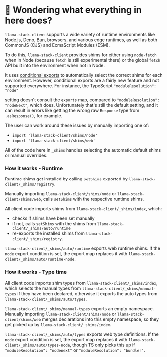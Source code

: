 # 👋 Wondering what everything in here does?

`llama-stack-client` supports a wide variety of runtime environments like Node.js, Deno, Bun, browsers, and various
edge runtimes, as well as both CommonJS (CJS) and EcmaScript Modules (ESM).

To do this, `llama-stack-client` provides shims for either using `node-fetch` when in Node (because `fetch` is still experimental there) or the global `fetch` API built into the environment when not in Node.

It uses [conditional exports](https://nodejs.org/api/packages.html#conditional-exports) to
automatically select the correct shims for each environment. However, conditional exports are a fairly new
feature and not supported everywhere. For instance, the TypeScript `"moduleResolution": "node"`

setting doesn't consult the `exports` map, compared to `"moduleResolution": "nodeNext"`, which does.
Unfortunately that's still the default setting, and it can result in errors like
getting the wrong raw `Response` type from `.asResponse()`, for example.

The user can work around these issues by manually importing one of:

- `import 'llama-stack-client/shims/node'`
- `import 'llama-stack-client/shims/web'`

All of the code here in `_shims` handles selecting the automatic default shims or manual overrides.

### How it works - Runtime

Runtime shims get installed by calling `setShims` exported by `llama-stack-client/_shims/registry`.

Manually importing `llama-stack-client/shims/node` or `llama-stack-client/shims/web`, calls `setShims` with the respective runtime shims.

All client code imports shims from `llama-stack-client/_shims/index`, which:

- checks if shims have been set manually
- if not, calls `setShims` with the shims from `llama-stack-client/_shims/auto/runtime`
- re-exports the installed shims from `llama-stack-client/_shims/registry`.

`llama-stack-client/_shims/auto/runtime` exports web runtime shims.
If the `node` export condition is set, the export map replaces it with `llama-stack-client/_shims/auto/runtime-node`.

### How it works - Type time

All client code imports shim types from `llama-stack-client/_shims/index`, which selects the manual types from `llama-stack-client/_shims/manual-types` if they have been declared, otherwise it exports the auto types from `llama-stack-client/_shims/auto/types`.

`llama-stack-client/_shims/manual-types` exports an empty namespace.
Manually importing `llama-stack-client/shims/node` or `llama-stack-client/shims/web` merges declarations into this empty namespace, so they get picked up by `llama-stack-client/_shims/index`.

`llama-stack-client/_shims/auto/types` exports web type definitions.
If the `node` export condition is set, the export map replaces it with `llama-stack-client/_shims/auto/types-node`, though TS only picks this up if `"moduleResolution": "nodenext"` or `"moduleResolution": "bundler"`.
